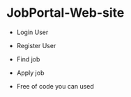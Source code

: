 
# JobPortal-Web-site

- Login User
- Register User
- Find job
- Apply job

- Free of code you can used
